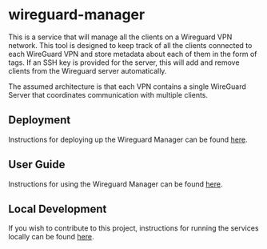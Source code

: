 # wireguard-manager
This is a service that will manage all the clients on a Wireguard VPN network.  This tool is designed to keep track of 
all the clients connected to each WireGuard VPN and store metadata about each of them in the form of tags.  If an SSH key is 
provided for the server, this will add and remove clients from the Wireguard server automatically.

The assumed architecture is that each VPN contains a single WireGuard Server that coordinates communication with 
multiple clients.

## Deployment
Instructions for deploying up the Wireguard Manager can be found [here](docs/DEPLOYMENT.md).

## User Guide
Instructions for using the Wireguard Manager can be found [here](docs/USAGE.md).

## Local Development
If you wish to contribute to this project, instructions for running the services locally can be found 
[here](docs/DEVELOPMENT.md).
